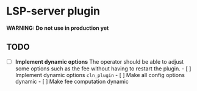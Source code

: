 # LSP-server plugin

**WARNING: Do not use in production yet**

## TODO

- [ ] **Implement dynamic options**
      The operator should be able to adjust some options such as the
      fee without having to restart the plugin.
      - [ ] Implement dynamic options `cln_plugin` 
      - [ ] Make all config options dynamic
      - [ ] Make fee computation dynamic
